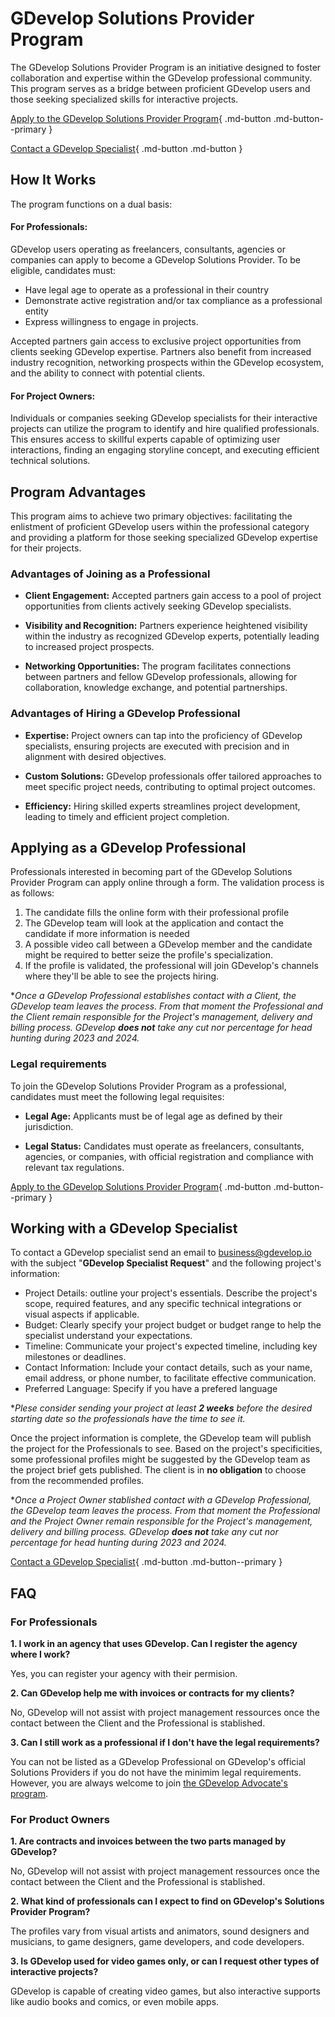 # GDevelop Solutions Provider Program

The GDevelop Solutions Provider Program is an initiative designed to foster collaboration and expertise within the GDevelop professional community. This program serves as a bridge between proficient GDevelop users and those seeking specialized skills for interactive projects.

[Apply to the GDevelop Solutions Provider Program](https://airtable.com/apprjAoiGfMAoep9R/shrCh55ufvNCHIXjs){ .md-button .md-button--primary }


[Contact a GDevelop Specialist](mailto:business@gdevelop.io){ .md-button .md-button }

## How It Works
The program functions on a dual basis:

#### For Professionals:
GDevelop users operating as freelancers, consultants, agencies or companies can apply to become a GDevelop Solutions Provider. To be eligible, candidates must:

- Have legal age to operate as a professional in their country
- Demonstrate active registration and/or tax compliance as a professional entity
- Express willingness to engage in projects.

Accepted partners gain access to exclusive project opportunities from clients seeking GDevelop expertise. Partners also benefit from increased industry recognition, networking prospects within the GDevelop ecosystem, and the ability to connect with potential clients.

#### For Project Owners:

Individuals or companies seeking GDevelop specialists for their interactive projects can utilize the program to identify and hire qualified professionals. This ensures access to skillful experts capable of optimizing user interactions, finding an engaging storyline concept, and executing efficient technical solutions.

## Program Advantages

This program aims to achieve two primary objectives: facilitating the enlistment of proficient GDevelop users within the professional category and providing a platform for those seeking specialized GDevelop expertise for their projects.

### Advantages of Joining as a Professional

- **Client Engagement:** Accepted partners gain access to a pool of project opportunities from clients actively seeking GDevelop specialists.

- **Visibility and Recognition:** Partners experience heightened visibility within the industry as recognized GDevelop experts, potentially leading to increased project prospects.

- **Networking Opportunities:** The program facilitates connections between partners and fellow GDevelop professionals, allowing for collaboration, knowledge exchange, and potential partnerships.

### Advantages of Hiring a GDevelop Professional

- **Expertise:** Project owners can tap into the proficiency of GDevelop specialists, ensuring projects are executed with precision and in alignment with desired objectives.

- **Custom Solutions:** GDevelop professionals offer tailored approaches to meet specific project needs, contributing to optimal project outcomes.

- **Efficiency:** Hiring skilled experts streamlines project development, leading to timely and efficient project completion.

## Applying as a GDevelop Professional

Professionals interested in becoming part of the GDevelop Solutions Provider Program can apply online through a form.
The validation process is as follows:

1. The candidate fills the online form with their professional profile
2. The GDevelop team will look at the application and contact the candidate if more information is needed
3. A possible video call between a GDevelop member and the candidate might be required to better seize the profile's specialization.
4. If the profile is validated, the professional will join GDevelop's channels where they'll be able to see the projects hiring.

**Once a GDevelop Professional establishes contact with a Client, the GDevelop team leaves the process. From that moment the Professional and the Client remain responsible for the Project's management, delivery and billing process.
GDevelop **does not** take any cut nor percentage for head hunting during 2023 and 2024.*

### Legal requirements
To join the GDevelop Solutions Provider Program as a professional, candidates must meet the following legal requisites:

- **Legal Age:** Applicants must be of legal age as defined by their jurisdiction.

- **Legal Status:** Candidates must operate as freelancers, consultants, agencies, or companies, with official registration and compliance with relevant tax regulations.

[Apply to the GDevelop Solutions Provider Program](https://airtable.com/apprjAoiGfMAoep9R/shrCh55ufvNCHIXjs){ .md-button .md-button--primary }


## Working with a GDevelop Specialist
To contact a GDevelop specialist send an email to [business@gdevelop.io](mailto:business@gdevelop.io) with the subject "**GDevelop Specialist Request**" and the following project's information:

- Project Details: outline your project's essentials. Describe the project's scope, required features, and any specific technical integrations or visual aspects if applicable.
- Budget: Clearly specify your project budget or budget range to help the specialist understand your expectations.
- Timeline: Communicate your project's expected timeline, including key milestones or deadlines.
- Contact Information: Include your contact details, such as your name, email address, or phone number, to facilitate effective communication.
- Preferred Language: Specify if you have a prefered language

**Plese consider sending your project at least **2 weeks** before the desired starting date so the professionals have the time to see it.*

Once the project information is complete, the GDevelop team will publish the project for the Professionals to see. 
Based on the project's specificities, some professional profiles might be suggested by the GDevelop team as the project brief gets published.
The client is in **no obligation** to choose from the recommended profiles.

**Once a Project Owner stablished contact with a GDevelop Professional, the GDevelop team leaves the process. From that moment the Professional and the Project Owner remain responsible for the Project's management, delivery and billing process.
GDevelop **does not** take any cut nor percentage for head hunting during 2023 and 2024.*

[Contact a GDevelop Specialist](mailto:business@gdevelop.io){ .md-button .md-button--primary }

## FAQ

### For Professionals

**1. I work in an agency that uses GDevelop. Can I register the agency where I work?**

Yes, you can register your agency with their permision.

**2. Can GDevelop help me with invoices or contracts for my clients?**

No, GDevelop will not assist with project management ressources once the contact between the Client and the Professional is stablished.

**3. Can I still work as a professional if I don't have the legal requirements?**

You can not be listed as a GDevelop Professional on GDevelop's official Solutions Providers if you do not have the minimim legal requirements.
However, you are always welcome to join [the GDevelop Advocate's program](https://gdevelop.io/page/community-advocate).


### For Product Owners

**1. Are contracts and invoices between the two parts managed by GDevelop?**

No, GDevelop will not assist with project management ressources once the contact between the Client and the Professional is stablished.

**2. What kind of professionals can I expect to find on GDevelop's Solutions Provider Program?**

The profiles vary from visual artists and animators, sound designers and musicians, to game designers, game developers, and code developers.

**3. Is GDevelop used for video games only, or can I request other types of interactive projects?**

GDevelop is capable of creating video games, but also interactive supports like audio books and comics, or even mobile apps.
